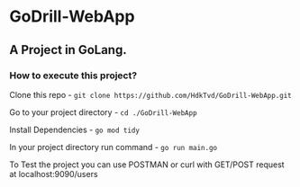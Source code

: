 # GoDrill-WebApp

## A Project in GoLang.

### How to execute this project?

Clone this repo -
`git clone https://github.com/HdkTvd/GoDrill-WebApp.git`

Go to your project directory -
`cd ./GoDrill-WebApp`

Install Dependencies -
`go mod tidy`

In your project directory run command -
`go run main.go`

To Test the project you can use POSTMAN 
or 
curl with GET/POST request
at localhost:9090/users
